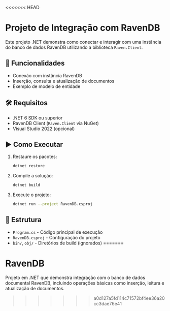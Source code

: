 <<<<<<< HEAD
# Projeto de Integração com RavenDB

Este projeto .NET demonstra como conectar e interagir com uma instância do banco de dados RavenDB utilizando a biblioteca `Raven.Client`.

## 📌 Funcionalidades

- Conexão com instância RavenDB
- Inserção, consulta e atualização de documentos
- Exemplo de modelo de entidade

## 🛠 Requisitos

- .NET 6 SDK ou superior
- RavenDB Client (`Raven.Client` via NuGet)
- Visual Studio 2022 (opcional)

## ▶️ Como Executar

1. Restaure os pacotes:
   ```bash
   dotnet restore
   ```

2. Compile a solução:
   ```bash
   dotnet build
   ```

3. Execute o projeto:
   ```bash
   dotnet run --project RavenDB.csproj
   ```

## 📁 Estrutura

- `Program.cs` - Código principal de execução
- `RavenDB.csproj` - Configuração do projeto
- `bin/`, `obj/` - Diretórios de build (ignorados)
=======
# RavenDB
Projeto em .NET que demonstra integração com o banco de dados documental RavenDB, incluindo operações básicas como inserção, leitura e atualização de documentos.
>>>>>>> a0d127a5fd114c71572bf4ee36a20cc3dae76e41
